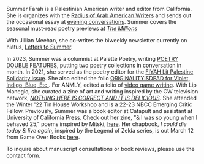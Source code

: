 Summer Farah is a Palestinian American writer and editor from California. She is organizes with the [Radius of Arab American Writers](https://arabamericanwriters.org/) and sends out the occasional essay at [evening conversations](https://eveningconversations.substack.com/). Summer covers the seasonal must-read poetry previews at [_The Millions_](https://themillions.com/category/lists/book-previews) 

With Jillian Meehan, she co-writes the biweekly newsletter currently on hiatus, [Letters to Summer](https://letterstosummer.com).  

In 2023, Summer was a columnist at Palette Poetry, writing [POETRY DOUBLE FEATURES](https://www.palettepoetry.com/columns/poetry-double-features/), putting two poetry collections in conversation in month. In 2021, she served as the poetry editor for the [FIYAH Lit Palestine Solidarity issue](https://www.fiyahlitmag.com/the-palestine-solidarity-issue/). She also edited the folio [ORIGINALITYISDEAD for Violet, Indigo, Blue, Etc.](https://violetindigoblueetc.com/originalityisdead/). For ANMLY, edited a folio of [video game writing](https://anmly.org/ap37-a-soft-reset-queer-writers-of-color-on-video-games/). With Lip Manegio, she curated a zine of art and writing inspired by the CW television network, [_NOTHING HERE IS CORRECT AND IT IS DELICIOUS_](https://www.gingerbug.press/shop/nothing-here-is-correct-and-it-is-delicious-pre-orders). She attended the Winter '22 Tin House Workshop and is a 22-23 NBCC Emerging Critic Fellow. Previously, Summer was a book editor at Catapult and assistant at University of California Press. Check out her zine, "& I was so young when I behaved 25," poems inspired by Mitski, [here](https://ko-fi.com/summabis/shop). Her chapbook, _I could die today & live again,_ inspired by the Legend of Zelda series, is out March 12 from Game Over Books [here](https://www.gameoverbooks.com/product-page/i-could-die-today-and-live-again).

To inquire about manuscript consultations or book reviews, please use the contact form. 
